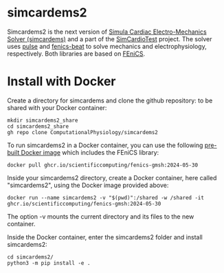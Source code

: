 # simcardems2

Simcardems2 is the next version of [Simula Cardiac Electro-Mechanics Solver (simcardems)](https://github.com/ComputationalPhysiology/simcardems) and a part of the [SimCardioTest](https://www.simcardiotest.eu/wordpress/) project. The solver uses [pulse](https://github.com/finsberg/pulse) and [fenics-beat](https://github.com/finsberg/fenics-beat) to solve mechanics and electrophysiology, respectively. Both libraries are based on [FEniCS](https://fenicsproject.org/).

# Install with Docker
Create a directory for simcardems and clone the github repository:
to be shared with your Docker container:
```shell
mkdir simcardems2_share
cd simcardems2_share
gh repo clone ComputationalPhysiology/simcardems2
```

To run simcardems2 in a Docker container, you can use the following [pre-built Docker image](https://github.com/scientificcomputing/packages/pkgs/container/fenics-gmsh) which includes the FEniCS library:

```shell
docker pull ghcr.io/scientificcomputing/fenics-gmsh:2024-05-30
```

Inside your simcardems2 directory, create a Docker container, here called "simcardems2", using the Docker image provided above:

```shell
docker run --name simcardems2 -v "$(pwd)":/shared -w /shared -it ghcr.io/scientificcomputing/fenics-gmsh:2024-05-30
```
The option -v mounts the current directory and its files to the new container. 


Inside the Docker container, enter the simcardems2 folder and install simcardems2:

```shell
cd simcardems2/
python3 -m pip install -e .
```

